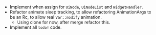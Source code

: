 * Implement when assign for `UiNode`, `UiNodeList` and `WidgetHandler`.
* Refactor animate sleep tracking, to allow refactoring AnimationArgs to be an Rc, to allow real `Var::modify` animation.
    - Using clone for now, after merge refactor this.
* Implement all `todo!` code.